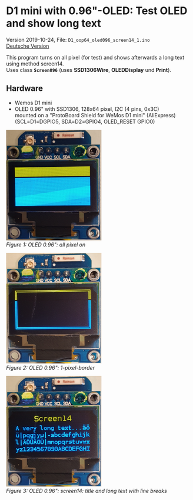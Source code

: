 # D1 mini with 0.96"-OLED: Test OLED and show long text
Version 2019-10-24, File: `D1_oop64_oled096_screen14_1.ino`   
[Deutsche Version](./LIESMICH.md "Deutsche Version")   

This program turns on all pixel (for test) and shows afterwards a long text using method screen14.   
Uses class __`Screen096`__ (uses __SSD1306Wire__, __OLEDDisplay__ und __Print__).

## Hardware
* Wemos D1 mini
* OLED 0.96" with SSD1306, 128x64 pixel, I2C (4 pins, 0x3C)   
  mounted on a "ProtoBoard Shield for WeMos D1 mini" (AliExpress)   
  (SCL=D1=DGPIO5, SDA=D2=GPIO4, OLED_RESET GPIO0)

![all pixel on](./images/D1_oled096_screen14_1.png "all pixel on")   
_Figure 1: OLED 0.96": all pixel on_   

![1-pixel-border](./images/D1_oled096_screen14_2.png "1-pixel-border")   
_Figure 2: OLED 0.96": 1-pixel-border_   

![screen14: long text](./images/D1_oled096_screen14_3.png "screen14: long text")   
_Figure 3: OLED 0.96": screen14: title and long text with line breaks_   


